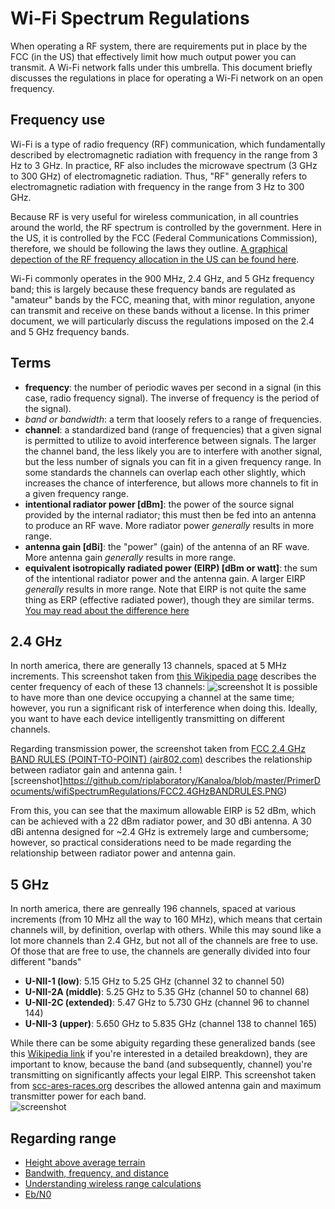 # Wi-Fi Spectrum Regulations
When operating a RF system, there are requirements put in place by the FCC (in the US) that effectively limit how much output power you can transmit.  A Wi-Fi network falls under this umbrella.  This document briefly discusses the regulations in place for operating a Wi-Fi network on an open frequency.

## Frequency use
Wi-Fi is a type of radio frequency (RF) communication, which fundamentally described by electromagnetic radiation with frequency in the range from 3 Hz to 3 GHz.  In practice, RF also includes the microwave spectrum (3 GHz to 300 GHz) of electromagnetic radiation.  Thus, "RF" generally refers to electromagnetic radiation with frequency in the range from 3 Hz to 300 GHz.  

Because RF is very useful for wireless communication, in all countries around the world, the RF spectrum is controlled by the government.  Here in the US, it is controlled by the FCC (Federal Communications Commission), therefore, we should be following the laws they outline.  [A graphical depection of the RF frequency allocation in the US can be found here](https://www.ntia.doc.gov/files/ntia/publications/2003-allochrt.pdf).  

Wi-Fi commonly operates in the 900 MHz, 2.4 GHz, and 5 GHz frequency band; this is largely because these frequency bands are regulated as "amateur" bands by the FCC, meaning that, with minor regulation, anyone can transmit and receive on these bands without a license.  In this primer document, we will particularly discuss the regulations imposed on the 2.4 and 5 GHz frequency bands.  

## Terms

 - **frequency**: the number of periodic waves per second in a signal (in this case, radio frequency signal).  The inverse of frequency is the period of the signal).
 - **band* or *bandwidth**: a term that loosely refers to a range of frequencies.
 - **channel**: a standardized band (range of frequencies) that a given signal is permitted to utilize to avoid interference between signals.  The larger the channel band, the less likely you are to interfere with another signal, but the less number of signals you can fit in a given frequency range.  In some standards the channels can overlap each other slightly, which increases the chance of interference, but allows more channels to fit in a given frequency range.
 - **intentional radiator power [dBm]**: the power of the source signal provided by the internal radiator; this must then be fed into an antenna to produce an RF wave.  More radiator power _generally_ results in more range. 
 - **antenna gain [dBi]**: the "power" (gain) of the antenna of an RF wave.  More antenna gain _generally_ results in more range.
 - **equivalent isotropically radiated power (EIRP) [dBm or watt]**: the sum of the intentional radiator power and the antenna gain.  A larger EIRP _generally_ results in more range.  Note that EIRP is not quite the same thing as ERP (effective radiated power), though they are similar terms.  [You may read about the difference here](https://en.wikipedia.org/wiki/Effective_radiated_power)

## 2.4 GHz
In north america, there are generally 13 channels, spaced at 5 MHz increments.  This screenshot taken from [this Wikipedia page](https://en.wikipedia.org/wiki/List_of_WLAN_channels) describes the center frequency of each of these 13 channels:
![screenshot](https://github.com/riplaboratory/Kanaloa/blob/master/PrimerDocuments/wifiSpectrumRegulations/InterferenceConcerns.PNG)
It is possible to have more than one device occupying a channel at the same time; however, you run a significant risk of interference when doing this.  Ideally, you want to have each device intelligently transmitting on different channels.

Regarding transmission power, the screenshot taken from [FCC 2.4 GHz BAND RULES (POINT-TO-POINT) (air802.com)](https://www.air802.com/fcc-rules-and-regulations.html) describes the relationship between radiator gain and antenna gain.
![screenshot]https://github.com/riplaboratory/Kanaloa/blob/master/PrimerDocuments/wifiSpectrumRegulations/FCC2.4GHzBANDRULES.PNG)

From this, you can see that the maximum allowable EIRP is 52 dBm, which can be achieved with a 22 dBm radiator power, and 30 dBi antenna.  A 30 dBi antenna designed for ~2.4 GHz is extremely large and cumbersome; however, so practical considerations need to be made regarding the relationship between radiator power and antenna gain.  

## 5 GHz
In north america, there are genreally 196 channels, spaced at various increments (from 10 MHz all the way to 160 MHz), which means that certain channels will, by definition, overlap with others.  While this may sound like a lot more channels than 2.4 GHz, but not all of the channels are free to use.  Of those that are free to use, the channels are generally divided into four different "bands"

 - **U-NII-1 (low)**: 5.15 GHz to 5.25 GHz (channel 32 to channel 50)
 - **U-NII-2A (middle)**: 5.25 GHz to 5.35 GHz (channel 50 to channel 68)
 - **U-NII-2C (extended)**: 5.47 GHz to 5.730 GHz (channel 96 to channel 144)
 - **U-NII-3 (upper)**: 5.650 GHz to 5.835 GHz (channel 138 to channel 165)
 
While there can be some abiguity regarding these generalized bands (see this [Wikipedia link](https://en.wikipedia.org/wiki/List_of_WLAN_channels) if you're interested in a detailed breakdown), they are important to know, because the band (and subsequently, channel) you're transmitting on significantly affects your legal EIRP.  This screenshot taken from [scc-ares-races.org](scc-ares-races.org) describes the allowed antenna gain and maximum transmitter power for each band.  
![screenshot](https://github.com/riplaboratory/Kanaloa/blob/master/PrimerDocuments/wifiSpectrumRegulations/fccPart15PowerLimitsForWifi.PNG)

## Regarding range
 - [Height above average terrain](https://en.wikipedia.org/wiki/Height_above_average_terrain)
 - [Bandwith, frequency, and distance](https://physics.stackexchange.com/questions/303314/relation-between-data-rate-frequencyrf-and-distance)
 - [Understanding wireless range calculations](http://www.electronicdesign.com/communications/understanding-wireless-range-calculations)
 - [Eb/N0](https://en.wikipedia.org/wiki/Eb/N0)

